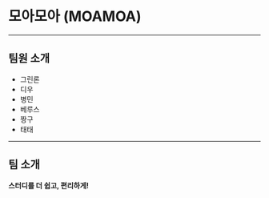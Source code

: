 # 모아모아 (MOAMOA)

---

## 팀원 소개

- 그린론
- 디우
- 병민
- 베루스
- 짱구
- 태태

---

## 팀 소개

**스터디를 더 쉽고, 편리하게!**
